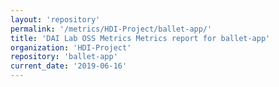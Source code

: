 ```yaml
---
layout: 'repository'
permalink: '/metrics/HDI-Project/ballet-app/'
title: 'DAI Lab OSS Metrics Metrics report for ballet-app'
organization: 'HDI-Project'
repository: 'ballet-app'
current_date: '2019-06-16'
---
```

